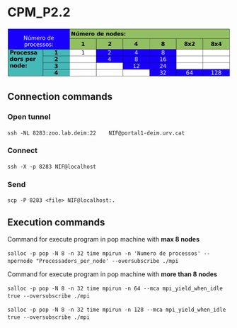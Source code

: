 # CPM_P2.2

![Executions table](table.png)

## Connection commands

### Open tunnel
`ssh -NL 8283:zoo.lab.deim:22    NIF@portal1-deim.urv.cat`

### Connect
`ssh -X -p 8283 NIF@localhost`

### Send 
`scp -P 8283 <file> NIF@localhost:.`

## Execution commands
Command for execute program in pop machine with **max 8 nodes**

`salloc -p pop -N 8 -n 32 time mpirun -n 'Numero de processos' --npernode "Processadors_per_node' --oversubscribe ./mpi`

Command for execute program in pop machine with **more than 8 nodes**

`salloc -p pop -N 8 -n 32 time mpirun -n 64 --mca mpi_yield_when_idle true --oversubscribe ./mpi`

`salloc -p pop -N 8 -n 32 time mpirun -n 128 --mca mpi_yield_when_idle true --oversubscribe ./mpi`